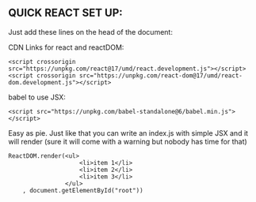 QUICK REACT SET UP:
------------

Just add these lines on the head of the document:

CDN Links for react and reactDOM:
```
<script crossorigin src="https://unpkg.com/react@17/umd/react.development.js"></script>
<script crossorigin src="https://unpkg.com/react-dom@17/umd/react-dom.development.js"></script>
```

babel to use JSX:
```
<script src="https://unpkg.com/babel-standalone@6/babel.min.js"></script>
```

Easy as pie. Just like that you can write an index.js with simple JSX and it will render (sure it will come with a warning but nobody has time for that)

```React
ReactDOM.render(<ul>
                    <li>item 1</li>
                    <li>item 2</li>
                    <li>item 3</li>
                </ul>
    , document.getElementById("root"))
```
